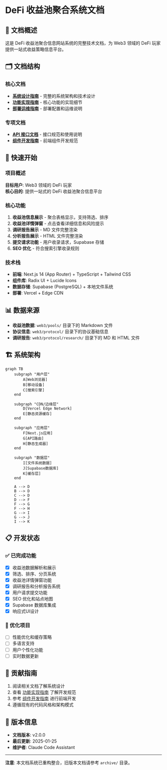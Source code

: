 # DeFi 收益池聚合系统文档

## 📖 文档概述

这是 DeFi 收益池聚合信息网站系统的完整技术文档，为 Web3 领域的 DeFi 玩家提供一站式收益策略信息平台。

## 🗂️ 文档结构

### 核心文档
- **[系统设计指南](./SYSTEM_DESIGN.md)** - 完整的系统架构和技术设计
- **[功能实现指南](./FEATURE_IMPLEMENTATION.md)** - 核心功能的实现细节
- **[部署运维指南](./DEPLOYMENT_GUIDE.md)** - 部署配置和运维说明

### 专项文档  
- **[API 接口文档](./API_REFERENCE.md)** - 接口规范和使用说明
- **[组件开发指南](./COMPONENT_GUIDE.md)** - 前端组件开发规范

## 🚀 快速开始

### 项目概述
**目标用户**: Web3 领域的 DeFi 玩家  
**核心目的**: 提供一站式的 DeFi 收益池聚合信息平台

### 核心功能
1. **收益池信息展示** - 聚合表格显示，支持筛选、排序
2. **收益池详情弹窗** - 点击查看详细信息和风险提示
3. **调研报告展示** - MD 文件完整渲染
4. **分析报告展示** - HTML 文件完整渲染  
5. **提交请求功能** - 用户收录请求，Supabase 存储
6. **SEO 优化** - 符合搜索引擎收录规则

### 技术栈
- **前端**: Next.js 14 (App Router) + TypeScript + Tailwind CSS
- **组件库**: Radix UI + Lucide Icons
- **数据存储**: Supabase (PostgreSQL) + 本地文件系统
- **部署**: Vercel + Edge CDN

## 📊 数据来源
- **收益池数据**: `web3/pools/` 目录下的 Markdown 文件
- **协议信息**: `web3/protocol/` 目录下的协议基础信息
- **调研报告**: `web3/protocol/research/` 目录下的 MD 和 HTML 文件

## 🏗️ 系统架构

```mermaid
graph TB
    subgraph "用户层"
        A[Web浏览器]
        B[移动设备]
        C[搜索引擎]
    end
    
    subgraph "CDN/边缘层"
        D[Vercel Edge Network]
        E[静态资源缓存]
    end
    
    subgraph "应用层"
        F[Next.js应用]
        G[API路由]
        H[静态生成器]
    end
    
    subgraph "数据层"
        I[文件系统数据]
        J[Supabase数据库]
        K[缓存层]
    end
    
    A --> D
    B --> D
    C --> D
    D --> F
    F --> G
    F --> H
    G --> I
    G --> J
    I --> K
```

## 📋 开发状态

### ✅ 已完成功能
- [x] 收益池数据解析和展示
- [x] 筛选、排序、分页系统
- [x] 收益池详情弹窗功能
- [x] 调研报告和分析报告系统
- [x] 用户请求提交功能
- [x] SEO 优化和站点地图
- [x] Supabase 数据库集成
- [x] 响应式UI设计

### 🔄 优化项目
- [ ] 性能优化和缓存策略
- [ ] 多语言支持
- [ ] 用户个性化功能
- [ ] 实时数据更新

## 🤝 贡献指南

1. 阅读相关文档了解系统设计
2. 查看 [功能实现指南](./FEATURE_IMPLEMENTATION.md) 了解开发规范
3. 参考 [组件开发指南](./COMPONENT_GUIDE.md) 进行前端开发
4. 遵循现有的代码风格和架构模式

## 📝 版本信息
- **文档版本**: v2.0.0
- **最后更新**: 2025-01-25
- **维护者**: Claude Code Assistant

---

**注意**: 本文档系统已重构整合，旧版本文档请参考 `archive/` 目录。